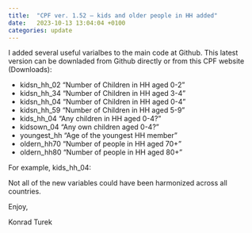 ```yaml
---
title:  "CPF ver. 1.52 – kids and older people in HH added"
date:   2023-10-13 13:04:04 +0100
categories: update
---
```


I added several useful varialbes to the main code at Github. This latest version can be downladed from Github directly or from this CPF website (Downloads):

- kidsn_hh_02 “Number of Children in HH aged 0-2”
- kidsn_hh_34 “Number of Children in HH aged 3-4”
- kidsn_hh_04 “Number of Children in HH aged 0-4”
- kidsn_hh_59 “Number of Children in HH aged 5-9”
- kids_hh_04 “Any children in HH aged 0-4?”
- kidsown_04 “Any own children aged 0-4?”
- youngest_hh “Age of the youngest HH member”
- oldern_hh70 “Number of people in HH aged 70+”
- oldern_hh80 “Number of people in HH aged 80+”

For example, kids_hh_04:


Not all of the new variables could have been harmonized across all countries.

Enjoy,

Konrad Turek